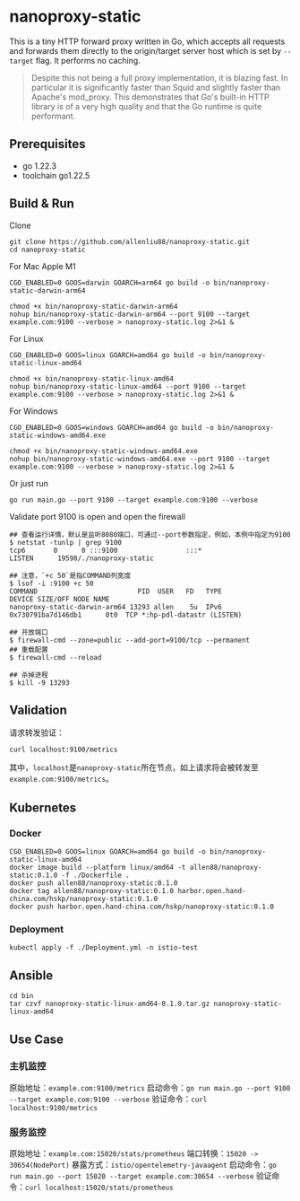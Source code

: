 # nanoproxy-static

This is a tiny HTTP forward proxy written in Go, which accepts all requests and forwards them directly to the origin/target server host which is set by `--target` flag. It performs no caching.

> Despite this not being a full proxy implementation, it is blazing fast. In particular it is significantly faster than Squid and slightly faster than Apache's mod_proxy. This demonstrates that Go's built-in HTTP library is of a very high quality and that the Go runtime is quite performant.

## Prerequisites

- go 1.22.3
- toolchain go1.22.5

## Build & Run

Clone

```shell
git clone https://github.com/allenliu88/nanoproxy-static.git
cd nanoproxy-static
```

For Mac Apple M1

```shell
CGO_ENABLED=0 GOOS=darwin GOARCH=arm64 go build -o bin/nanoproxy-static-darwin-arm64

chmod +x bin/nanoproxy-static-darwin-arm64
nohup bin/nanoproxy-static-darwin-arm64 --port 9100 --target example.com:9100 --verbose > nanoproxy-static.log 2>&1 &
```

For Linux

```shell
CGO_ENABLED=0 GOOS=linux GOARCH=amd64 go build -o bin/nanoproxy-static-linux-amd64

chmod +x bin/nanoproxy-static-linux-amd64
nohup bin/nanoproxy-static-linux-amd64 --port 9100 --target example.com:9100 --verbose > nanoproxy-static.log 2>&1 &
```

For Windows

```shell
CGO_ENABLED=0 GOOS=windows GOARCH=amd64 go build -o bin/nanoproxy-static-windows-amd64.exe

chmod +x bin/nanoproxy-static-windows-amd64.exe
nohup bin/nanoproxy-static-windows-amd64.exe --port 9100 --target example.com:9100 --verbose > nanoproxy-static.log 2>&1 &
```

Or just run

```shell
go run main.go --port 9100 --target example.com:9100 --verbose
```

Validate port 9100 is open and open the firewall

```shell
## 查看运行详情，默认是监听8080端口，可通过--port参数指定，例如，本例中指定为9100
$ netstat -tunlp | grep 9100
tcp6       0      0 :::9100                 :::*                    LISTEN      19598/./nanoproxy-static   

## 注意，`+c 50`是指COMMAND列宽度
$ lsof -i :9100 +c 50
COMMAND                         PID  USER   FD   TYPE             DEVICE SIZE/OFF NODE NAME
nanoproxy-static-darwin-arm64 13293 allen    5u  IPv6 0x730791ba7d146db1      0t0  TCP *:hp-pdl-datastr (LISTEN)

## 开放端口
$ firewall-cmd --zone=public --add-port=9100/tcp --permanent
## 重载配置
$ firewall-cmd --reload

## 杀掉进程
$ kill -9 13293
```

## Validation

请求转发验证：

```shell
curl localhost:9100/metrics
```

其中，`localhost`是`nanoproxy-static`所在节点，如上请求将会被转发至`example.com:9100/metrics`。

## Kubernetes

### Docker

```shell
CGO_ENABLED=0 GOOS=linux GOARCH=amd64 go build -o bin/nanoproxy-static-linux-amd64
docker image build --platform linux/amd64 -t allen88/nanoproxy-static:0.1.0 -f ./Dockerfile .
docker push allen88/nanoproxy-static:0.1.0
docker tag allen88/nanoproxy-static:0.1.0 harbor.open.hand-china.com/hskp/nanoproxy-static:0.1.0
docker push harbor.open.hand-china.com/hskp/nanoproxy-static:0.1.0
```

### Deployment

```shell
kubectl apply -f ./Deployment.yml -n istio-test
```

## Ansible

```shell
cd bin
tar czvf nanoproxy-static-linux-amd64-0.1.0.tar.gz nanoproxy-static-linux-amd64 
```

## Use Case

### 主机监控

原始地址：`example.com:9100/metrics`
启动命令：`go run main.go --port 9100 --target example.com:9100 --verbose`
验证命令：`curl localhost:9100/metrics`


### 服务监控

原始地址：`example.com:15020/stats/prometheus`
端口转换：`15020 -> 30654(NodePort)`
暴露方式：`istio/opentelemetry-javaagent`
启动命令：`go run main.go --port 15020 --target example.com:30654 --verbose`
验证命令：`curl localhost:15020/stats/prometheus`
